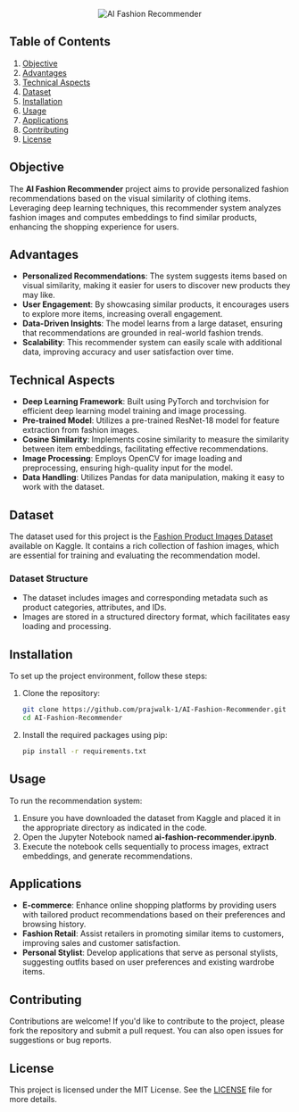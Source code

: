 <div align="center">

![AI Fashion Recommender](https://github.com/user-attachments/assets/48c283eb-b162-4cfe-ae09-6861cee7733d)

</div>

## Table of Contents

1. [Objective](#objective)
2. [Advantages](#advantages)
3. [Technical Aspects](#technical-aspects)
4. [Dataset](#dataset)
5. [Installation](#installation)
6. [Usage](#usage)
7. [Applications](#applications)
8. [Contributing](#contributing)
9. [License](#license)

## Objective

The **AI Fashion Recommender** project aims to provide personalized fashion recommendations based on the visual similarity of clothing items. Leveraging deep learning techniques, this recommender system analyzes fashion images and computes embeddings to find similar products, enhancing the shopping experience for users.

## Advantages

- **Personalized Recommendations**: The system suggests items based on visual similarity, making it easier for users to discover new products they may like.
- **User Engagement**: By showcasing similar products, it encourages users to explore more items, increasing overall engagement.
- **Data-Driven Insights**: The model learns from a large dataset, ensuring that recommendations are grounded in real-world fashion trends.
- **Scalability**: This recommender system can easily scale with additional data, improving accuracy and user satisfaction over time.

## Technical Aspects

- **Deep Learning Framework**: Built using PyTorch and torchvision for efficient deep learning model training and image processing.
- **Pre-trained Model**: Utilizes a pre-trained ResNet-18 model for feature extraction from fashion images.
- **Cosine Similarity**: Implements cosine similarity to measure the similarity between item embeddings, facilitating effective recommendations.
- **Image Processing**: Employs OpenCV for image loading and preprocessing, ensuring high-quality input for the model.
- **Data Handling**: Utilizes Pandas for data manipulation, making it easy to work with the dataset.

## Dataset

The dataset used for this project is the [Fashion Product Images Dataset](https://www.kaggle.com/datasets/paramaggarwal/fashion-product-images-dataset/data) available on Kaggle. It contains a rich collection of fashion images, which are essential for training and evaluating the recommendation model.

### Dataset Structure

- The dataset includes images and corresponding metadata such as product categories, attributes, and IDs.
- Images are stored in a structured directory format, which facilitates easy loading and processing.

## Installation

To set up the project environment, follow these steps:

1. Clone the repository:

   ```bash
   git clone https://github.com/prajwalk-1/AI-Fashion-Recommender.git
   cd AI-Fashion-Recommender
   ```

2. Install the required packages using pip:

   ```bash
   pip install -r requirements.txt
   ```

## Usage

To run the recommendation system:

1. Ensure you have downloaded the dataset from Kaggle and placed it in the appropriate directory as indicated in the code.
2. Open the Jupyter Notebook named **ai-fashion-recommender.ipynb**.
3. Execute the notebook cells sequentially to process images, extract embeddings, and generate recommendations.

## Applications

- **E-commerce**: Enhance online shopping platforms by providing users with tailored product recommendations based on their preferences and browsing history.
- **Fashion Retail**: Assist retailers in promoting similar items to customers, improving sales and customer satisfaction.
- **Personal Stylist**: Develop applications that serve as personal stylists, suggesting outfits based on user preferences and existing wardrobe items.

## Contributing

Contributions are welcome! If you'd like to contribute to the project, please fork the repository and submit a pull request. You can also open issues for suggestions or bug reports.

## License

This project is licensed under the MIT License. See the [LICENSE](LICENSE) file for more details.
